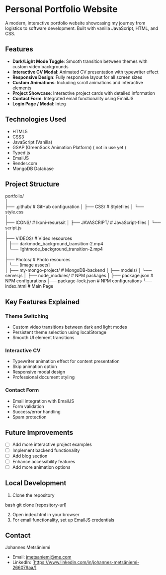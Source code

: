 # Personal Portfolio Website

A modern, interactive portfolio website showcasing my journey from logistics to software development. Built with vanilla JavaScript, HTML, and CSS.

## Features

- **Dark/Light Mode Toggle**: Smooth transition between themes with custom video backgrounds
- **Interactive CV Modal**: Animated CV presentation with typewriter effect
- **Responsive Design**: Fully responsive layout for all screen sizes
- **Custom Animations**: Including scroll animations and interactive elements
- **Project Showcase**: Interactive project cards with detailed information
- **Contact Form**: Integrated email functionality using EmailJS
- **Login Page / Modal**: Integ

## Technologies Used

- HTML5
- CSS3
- JavaScript (Vanilla)
- GSAP (GreenSock Animation Platform) ( not in use yet )
- Typed.js
- EmailJS
- Render.com
- MongoDB Database

## Project Structure

portfolio/  
│       
├── .github/            # GitHub configuration
│
├── CSS/               # Stylefiles
│   └── style.css        
│   
├── ICONS/             # Ikoni-resurssit
│
├── JAVASCRIPT/        # JavaScript-files
│   └── script.js       
│       
├── VIDEOS/            # Video resources    
│   ├── darkmode_background_transition-2.mp4        
│   └── lightmode_background_transition-2.mp4       
│       
├── Photos/            # Photo resources    
│   └── [image assets]      
│
├── my-mongo-project/  # MongoDB-backend
│   ├── models/
│   └── server.js
│
├── node_modules/      # NPM packages
│
├── package.json       # NPM configurations
├── package-lock.json  # NPM configurations
└── index.html         # Main Page    


## Key Features Explained

### Theme Switching
- Custom video transitions between dark and light modes
- Persistent theme selection using localStorage
- Smooth UI element transitions

### Interactive CV
- Typewriter animation effect for content presentation
- Skip animation option
- Responsive modal design
- Professional document styling

### Contact Form
- Email integration with EmailJS
- Form validation
- Success/error handling
- Spam protection

## Future Improvements

- [ ] Add more interactive project examples
- [ ] Implement backend functionality
- [ ] Add blog section
- [ ] Enhance accessibility features
- [ ] Add more animation options

## Local Development

1. Clone the repository

bash
git clone [repository-url]

2. Open index.html in your browser
3. For email functionality, set up EmailJS credentials

## Contact

Johannes Metsäniemi
- Email: jmetsaniemi@me.com
- LinkedIn: [https://www.linkedin.com/in/johannes-metsäniemi-266079aa/]


